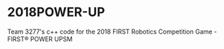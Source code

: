 # 2018POWER-UP
Team 3277's c++ code for the 2018 FIRST Robotics Competition Game - FIRST® POWER UPSM
